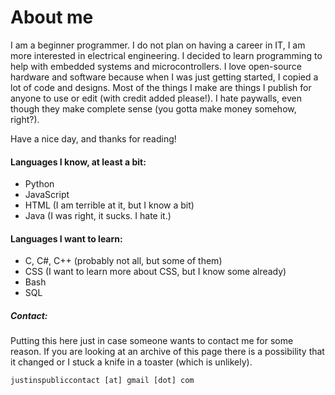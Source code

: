 # About me
I am a beginner programmer. I do not plan on having a career in IT, I am more interested in electrical engineering. I decided to learn programming to help with embedded systems and microcontrollers. I love open-source hardware and software because when I was just getting started, I copied a lot of code and designs. Most of the things I make are things I publish for anyone to use or edit (with credit added please!). I hate paywalls, even though they make complete sense (you gotta make money somehow, right?). 

Have a nice day, and thanks for reading!

#### Languages I know,  at least a bit:
- Python
- JavaScript
- HTML (I am terrible at it, but I know a bit)
- Java (I was right, it sucks. I hate it.)

#### Languages I want to learn:
- C, C#, C++ (probably not all, but some of them)
- CSS (I want to learn more about CSS, but I know some already)
- Bash
- SQL

##### Contact:
Putting this here just in case someone wants to contact me for some reason. If you are looking at an archive of this page there is a possibility that it changed or I stuck a knife in a toaster (which is unlikely).

`justinspubliccontact [at] gmail [dot] com`

<!---
justin-256/justin-256 is a ✨ special ✨ repository because its `README.md` (this file) appears on your GitHub profile.
You can click the Preview link to take a look at your changes.
--->
